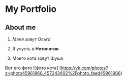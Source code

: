 # My Portfolio

## About me

1. *Меня зовут Ольга*
   
2. Я учусть в **Нетологии**

3. Моего кота зовут Шуша

Вот его фото 
![фото кота] (https://vk.com/photos?z=photo45961966_457243402%2Fphoto_feed45961966)   